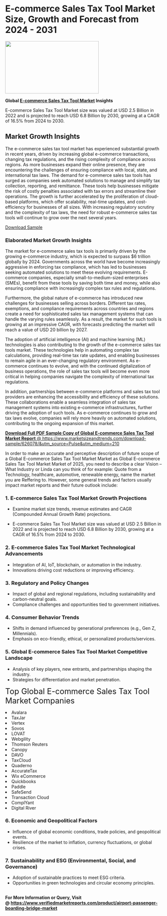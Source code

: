 <H1>E-commerce Sales Tax Tool Market Size, Growth and Forecast from 2024 - 2031</H1><img class="aligncenter size-medium wp-image-584254" src="https://thirdeyenews.in/wp-content/uploads/2024/09/Global-Market-Research-300x168.jpeg" alt="" width="300" height="168" /><p><strong>Global&nbsp;<a href="https://www.marketsizeandtrends.com/download-sample/626078/&amp;utm_source=Pulse&amp;utm_medium=210">E-commerce Sales Tax Tool Market</a> Insights</strong></p><p>E-commerce Sales Tax Tool Market size was valued at USD 2.5 Billion in 2022 and is projected to reach USD 6.8 Billion by 2030, growing at a CAGR of 16.5% from 2024 to 2030.</p><p><h2>Market Growth Insights</h2> <p>The e-commerce sales tax tool market has experienced substantial growth in recent years, driven by increasing global e-commerce transactions, changing tax regulations, and the rising complexity of compliance across regions. As more businesses expand their online presence, they are encountering the challenges of ensuring compliance with local, state, and international tax laws. The demand for e-commerce sales tax tools has surged as companies seek automated solutions to manage and simplify tax collection, reporting, and remittance. These tools help businesses mitigate the risk of costly penalties associated with tax errors and streamline their operations. The growth is further accelerated by the proliferation of cloud-based platforms, which offer scalability, real-time updates, and cost-efficiency for businesses of all sizes. With increasing regulatory scrutiny and the complexity of tax laws, the need for robust e-commerce sales tax tools will continue to grow over the next several years.</p> <p><a href="#">Download Sample</a></p> <h3>Elaborated Market Growth Insights</h3> <p>The market for e-commerce sales tax tools is primarily driven by the growing e-commerce industry, which is expected to surpass $6 trillion globally by 2024. Governments across the world have become increasingly aggressive in enforcing tax compliance, which has led to businesses seeking automated solutions to meet these evolving requirements. E-commerce companies, especially small-to-medium-sized enterprises (SMEs), benefit from these tools by saving both time and money, while also ensuring compliance with increasingly complex tax rules and regulations.</p> <p>Furthermore, the global nature of e-commerce has introduced new challenges for businesses selling across borders. Different tax rates, exemptions, and compliance requirements across countries and regions create a need for sophisticated sales tax management systems that can handle the varying rules seamlessly. As a result, the market for such tools is growing at an impressive CAGR, with forecasts predicting the market will reach a value of USD 20 billion by 2027.</p> <p>The adoption of artificial intelligence (AI) and machine learning (ML) technologies is also contributing to the growth of the e-commerce sales tax tools market. These technologies help in automating complex tax calculations, providing real-time tax rate updates, and enabling businesses to remain agile in an ever-changing regulatory environment. As e-commerce continues to evolve, and with the continued digitalization of business operations, the role of sales tax tools will become even more critical in helping companies navigate the complexity of international tax regulations.</p> <p>In addition, partnerships between e-commerce platforms and sales tax tool providers are enhancing the accessibility and efficiency of these solutions. These collaborations enable a seamless integration of sales tax management systems into existing e-commerce infrastructures, further driving the adoption of such tools. As e-commerce continues to grow and tax laws evolve, companies will rely more heavily on automated solutions, contributing to the ongoing expansion of this market.</p> <p><a href="#"></p><p><span class=""><strong>Download Full PDF Sample Copy of Global E-commerce Sales Tax Tool Market Report</strong> @ <a href="https://www.marketsizeandtrends.com/download-sample/626078/&amp;utm_source=Pulse&amp;utm_medium=210" target="_blank">https://www.marketsizeandtrends.com/download-sample/626078/&amp;utm_source=Pulse&amp;utm_medium=210</a></span></p><p>In order to make an accurate and perceptive description of future scope of a Global&nbsp;E-commerce Sales Tax Tool Market Market as Global&nbsp;E-commerce Sales Tax Tool Market Market of 2025, you need to describe a clear Vision &ndash; What Industry or Linda can you think of for example: Quote from a Technology, healthcare, automotive, renewable energy, name the market you are Reffering to. However, some general trends and factors usually impact market reports and their future outlook include:</p><h3>1.&nbsp;<strong>E-commerce Sales Tax Tool Market Growth Projections</strong></h3><ul><li>Examine market size trends, revenue estimates and CAGR (Compounded Annual Growth Rate) projections.</li><li><p>E-commerce Sales Tax Tool Market size was valued at USD 2.5 Billion in 2022 and is projected to reach USD 6.8 Billion by 2030, growing at a CAGR of 16.5% from 2024 to 2030.</p></li></ul><h3>2.&nbsp;<strong>E-commerce Sales Tax Tool Market Technological Advancements</strong></h3><ul><li>Integration of AI, IoT, blockchain, or automation in the industry.</li><li>Innovations driving cost reductions or improving efficiency.</li></ul><h3>3.&nbsp;<strong>Regulatory and Policy Changes</strong></h3><ul><li>Impact of global and regional regulations, including sustainability and carbon-neutral goals.</li><li>Compliance challenges and opportunities tied to government initiatives.</li></ul><h3>4.&nbsp;<strong>Consumer Behavior Trends</strong></h3><ul><li>Shifts in demand influenced by generational preferences (e.g., Gen Z, Millennials).</li><li>Emphasis on eco-friendly, ethical, or personalized products/services.</li></ul><h3>5.&nbsp;<strong>Global E-commerce Sales Tax Tool Market Competitive Landscape</strong></h3><ul><li>Analysis of key players, new entrants, and partnerships shaping the industry.</li><li>Strategies for differentiation and market penetration.</li></ul><p data-pm-slice="1 1 []"><span style="color: inherit; font-family: inherit; font-size: 25px;">Top Global E-commerce Sales Tax Tool Market Companies</span></p><div class="" data-test-id=""><p><li>Avalara</li><li> TaxJar</li><li> Vertex</li><li> Sovos</li><li> LOVAT</li><li> Webgility</li><li> Thomson Reuters</li><li> Canopy</li><li> DAVO</li><li> TaxCloud</li><li> Quaderno</li><li> AccurateTax</li><li> Wix eCommerce</li><li> Quickbooks</li><li> Paddle</li><li> SafeSend</li><li> Transaction Cloud</li><li> ComplYant</li><li> Digital River</li></p></div><h3>6.&nbsp;<strong>Economic and Geopolitical Factors</strong></h3><ul><li>Influence of global economic conditions, trade policies, and geopolitical events.</li><li>Resilience of the market to inflation, currency fluctuations, or global crises.</li></ul><h3>7.&nbsp;<strong>Sustainability and ESG (Environmental, Social, and Governance)</strong></h3><ul><li>Adoption of sustainable practices to meet ESG criteria.</li><li>Opportunities in green technologies and circular economy principles.</li></ul><h2><strong style="font-size: 14px;">For More Information or Query, Visit @&nbsp;</strong><a style="background-color: #ffffff; font-size: 14px;" href="https://www.marketsizeandtrends.com/report/e-commerce-sales-tax-tool-market/" target="_blank">https://www.verifiedmarketreports.com/product/airport-passenger-boarding-bridge-market</a></h2>
